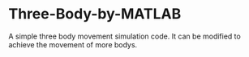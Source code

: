# Three-Body-by-MATLAB
A simple three body movement simulation code. It can be modified to achieve the movement of more bodys.
